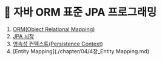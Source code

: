 # 📕 자바 ORM 표준 JPA 프로그래밍

1. [ORM(Object Relational Mapping)](./chapter/01/1장_ORM.md)
2. [JPA 시작](./chapter/02/2장_JPA%20시작.md)
3. [영속성 컨텍스트(Persistence Context)](./chapter/03/3장_Persistence%20Context.md)
4. [Entity Mapping](./chapter/04/4장_Entity Mapping.md)
